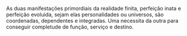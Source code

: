 ﻿As duas manifestações primordiais da realidade finita, perfeição inata e perfeição evoluida, sejam elas personalidades ou universos, são coordenadas, dependentes e integradas. Uma necessita da outra para conseguir completude de função, serviço e destino.